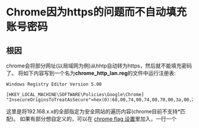 # Chrome因为https的问题而不自动填充账号密码

## 根因 
chrome会将部分网址(以局域网为例)从hhtp自动转为https，然后就不能填充密码了。
将如下内容写到一个名为**chrome_http_lan.reg**的文件中运行注册表:
```
Windows Registry Editor Version 5.00

[HKEY_LOCAL_MACHINE\SOFTWARE\Policies\Google\Chrome]
"InsecureOriginsToTreatAsSecure"=hex(0):68,00,74,00,74,00,70,00,3a,00,2f,00,2f,00,31,00,39,00,32,00,2e,00,31,00,36,00,38,00,2e,00,30,00,2e,00,30,00,2f,00,31,00,36,00,00,00
```
这里是将192.168.x.x的全部指定为安全网站的遍历内容(chrome目前不支持*匹配)。
如果有部分想自定义的，可以在
[chrome flag 设置](chrome://flags/#unsafely-treat-insecure-origin-as-secure)里加入，一行一个